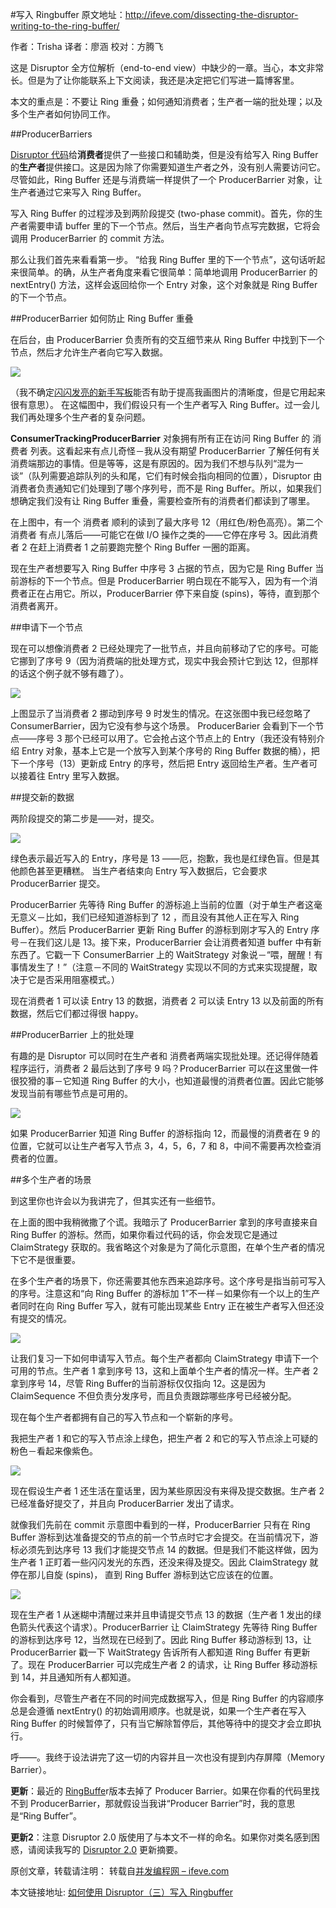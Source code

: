 #写入 Ringbuffer
原文地址：<http://ifeve.com/dissecting-the-disruptor-writing-to-the-ring-buffer/>

作者：Trisha   译者：廖涵  校对：方腾飞

这是 Disruptor 全方位解析（end-to-end view）中缺少的一章。当心，本文非常长。但是为了让你能联系上下文阅读，我还是决定把它们写进一篇博客里。

本文的重点是：不要让 Ring 重叠；如何通知消费者；生产者一端的批处理；以及多个生产者如何协同工作。

##ProducerBarriers

[Disruptor 代码​](http://code.google.com/p/disruptor/)给**消费者**提供了一些接口和辅助类，但是没有给写入 Ring Buffer 的**生产者**提供接口。这是因为除了你需要知道生产者之外，没有别人需要访问它。尽管如此，Ring Buffer 还是与消费端一样提供了一个 ProducerBarrier 对象，让生产者通过它来写入 Ring Buffer。

写入 Ring Buffer 的过程涉及到两阶段提交 (two-phase commit)。首先，你的生产者需要申请 buffer 里的下一个节点。然后，当生产者向节点写完数据，它将会调用 ProducerBarrier 的 commit 方法。

那么让我们首先来看看第一步。 “给我 Ring Buffer 里的下一个节点”，这句话听起来很简单。的确，从生产者角度来看它很简单：简单地调用 ProducerBarrier 的 nextEntry() 方法，这样会返回给你一个 Entry 对象，这个对象就是 Ring Buffer 的下一个节点。

##ProducerBarrier 如何防止 Ring Buffer 重叠

在后台，由 ProducerBarrier 负责所有的交互细节来从 Ring Buffer 中找到下一个节点，然后才允许生产者向它写入数据。

![](images\7-1.png)

（我不确定[闪闪发亮的新手写板​](http://www.amazon.com/Wacom-CTL460-Bamboo-Pen-Tablet/dp/B002OOWC3I?ie=UTF8&tag=trissramb-20&link_code=btl&camp=213689&creative=392969)能否有助于提高我画图片的清晰度，但是它用起来很有意思）。
在这幅图中，我们假设只有一个生产者写入 Ring Buffer。过一会儿我们再处理多个生产者的复杂问题。

**ConsumerTrackingProducerBarrier** 对象拥有所有正在访问 Ring Buffer 的 消费者 列表。这看起来有点儿奇怪－我从没有期望 ProducerBarrier 了解任何有关消费端那边的事情。但是等等，这是有原因的。因为我们不想与队列“混为一谈”（队列需要追踪队列的头和尾，它们有时候会指向相同的位置），Disruptor 由消费者负责通知它们处理到了哪个序列号，而不是 Ring Buffer。所以，如果我们想确定我们没有让 Ring Buffer 重叠，需要检查所有的消费者们都读到了哪里。

在上图中，有一个 消费者 顺利的读到了最大序号 12（用红色/粉色高亮）。第二个消费者 有点儿落后——可能它在做 I/O 操作之类的——它停在序号 3。因此消费者 2 在赶上消费者 1 之前要跑完整个 Ring Buffer 一圈的距离。

现在生产者想要写入 Ring Buffer 中序号 3 占据的节点，因为它是 Ring Buffer 当前游标的下一个节点。但是 ProducerBarrier 明白现在不能写入，因为有一个消费者正在占用它。所以，ProducerBarrier 停下来自旋 (spins)，等待，直到那个消费者离开。

##申请下一个节点

现在可以想像消费者 2 已经处理完了一批节点，并且向前移动了它的序号。可能它挪到了序号 9（因为消费端的批处理方式，现实中我会预计它到达 12，但那样的话这个例子就不够有趣了）。

![](images\7-2.png)

上图显示了当消费者 2 挪动到序号 9 时发生的情况。在这张图中我已经忽略了 ConsumerBarrier，因为它没有参与这个场景。
ProducerBarier 会看到下一个节点——序号 3 那个已经可以用了。它会抢占这个节点上的 Entry（我还没有特别介绍 Entry 对象，基本上它是一个放写入到某个序号的 Ring Buffer 数据的桶），把下一个序号（13）更新成 Entry 的序号，然后把 Entry 返回给生产者。生产者可以接着往 Entry 里写入数据。

##提交新的数据

两阶段提交的第二步是——对，提交。

![](images\7-3.png)

绿色表示最近写入的 Entry，序号是 13 ——厄，抱歉，我也是红绿色盲。但是其他颜色甚至更糟糕。
当生产者结束向 Entry 写入数据后，它会要求 ProducerBarrier 提交。

ProducerBarrier 先等待 Ring Buffer 的游标追上当前的位置（对于单生产者这毫无意义－比如，我们已经知道游标到了 12 ，而且没有其他人正在写入 Ring Buffer）。然后 ProducerBarrier 更新 Ring Buffer 的游标到刚才写入的 Entry 序号－在我们这儿是 13。接下来，ProducerBarrier 会让消费者知道 buffer 中有新东西了。它戳一下 ConsumerBarrier 上的 WaitStrategy 对象说－“喂，醒醒！有事情发生了！”（注意－不同的 WaitStrategy 实现以不同的方式来实现提醒，取决于它是否采用阻塞模式。）

现在消费者 1 可以读 Entry 13 的数据，消费者 2 可以读 Entry 13 以及前面的所有数据，然后它们都过得很 happy。

##ProducerBarrier 上的批处理

有趣的是 Disruptor 可以同时在生产者和 消费者​ 两端实现批处理。还记得伴随着程序运行，消费者 2 最后达到了序号 9 吗？ProducerBarrier 可以在这里做一件很狡猾的事－它知道 Ring Buffer 的大小，也知道最慢的消费者位置。因此它能够发现当前有哪些节点是可用的。

![](images\7-3.png)

如果 ProducerBarrier 知道 Ring Buffer 的游标指向 12，而最慢的消费者在 9 的位置，它就可以让生产者写入节点 3，4，5，6，7 和 8，中间不需要再次检查消费者的位置。

##多个生产者的场景

到这里你也许会以为我讲完了，但其实还有一些细节。

在上面的图中我稍微撒了个谎。我暗示了 ProducerBarrier 拿到的序号直接来自 Ring Buffer 的游标。然而，如果你看过代码的话，你会发现它是通过 ClaimStrategy 获取的。我省略这个对象是为了简化示意图，在单个生产者的情况下它不是很重要。

在多个生产者的场景下，你还需要其他东西来追踪序号。这个序号是指当前可写入的序号。注意这和“向 Ring Buffer 的游标加 1”不一样－如果你有一个以上的生产者同时在向 Ring Buffer 写入，就有可能出现某些 Entry 正在被生产者写入但还没有提交的情况。

![](images\7-5.png)

让我们复习一下如何申请写入节点。每个生产者都向 ClaimStrategy 申请下一个可用的节点。生产者 1 拿到序号 13，这和上面单个生产者的情况一样。生产者 2 拿到序号 14，尽管 Ring Buffer的当前游标仅仅指向 12。这是因为 ClaimSequence 不但负责分发序号，而且负责跟踪哪些序号已经被分配。

现在每个生产者都拥有自己的写入节点和一个崭新的序号。

我把生产者 1 和它的写入节点涂上绿色，把生产者 2 和它的写入节点涂上可疑的粉色－看起来像紫色。

![](images\7-6.png)

现在假设生产者 1 还生活在童话里，因为某些原因没有来得及提交数据。生产者 2 已经准备好提交了，并且向 ProducerBarrier 发出了请求。

就像我们先前在 commit 示意图中看到的一样，ProducerBarrier 只有在 Ring Buffer 游标到达准备提交的节点的前一个节点时它才会提交。在当前情况下，游标必须先到达序号 13 我们才能提交节点 14 的数据。但是我们不能这样做，因为生产者 1 正盯着一些闪闪发光的东西，还没来得及提交。因此 ClaimStrategy 就停在那儿自旋 (spins)， 直到 Ring Buffer 游标到达它应该在的位置。

![](images\7-7.png)

现在生产者 1 从迷糊中清醒过来并且申请提交节点 13 的数据（生产者 1 发出的绿色箭头代表这个请求）。ProducerBarrier 让 ClaimStrategy 先等待 Ring Buffer 的游标到达序号 12，当然现在已经到了。因此 Ring Buffer 移动游标到 13，让 ProducerBarrier 戳一下 WaitStrategy 告诉所有人都知道 Ring Buffer 有更新了。现在 ProducerBarrier 可以完成生产者 2 的请求，让 Ring Buffer 移动游标到 14，并且通知所有人都知道。

你会看到，尽管生产者在不同的时间完成数据写入，但是 Ring Buffer 的内容顺序总是会遵循 nextEntry() 的初始调用顺序。也就是说，如果一个生产者在写入 Ring Buffer 的时候暂停了，只有当它解除暂停后，其他等待中的提交才会立即执行。

呼——。我终于设法讲完了这一切的内容并且一次也没有提到内存屏障（Memory Barrier）。

**更新**：最近的 [RingBuffe](http://code.google.com/p/disruptor/source/browse/trunk/code/src/main/com/lmax/disruptor/RingBuffer.java?r=239)r​ 版本去掉了 Producer Barrier。如果在你看的代码里找不到 ProducerBarrier，那就假设当我讲“Producer Barrier”时，我的意思是“Ring Buffer”。

**更新2**：注意 Disruptor 2.0 版使用了与本文不一样的命名。如果你对类名感到困惑，请阅读我写的 [Disruptor 2.0](http://ifeve.com/disruptor-2-change/) 更新摘要​。

原创文章，转载请注明： 转载自[并发编程网 – ifeve.com](http://ifeve.com/)

本文链接地址: [如何使用 Disruptor（三）写入 Ringbuffer](http://ifeve.com/disruptor-writing-ringbuffer/)